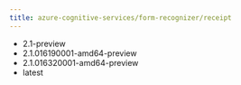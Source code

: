 ```yaml
---
title: azure-cognitive-services/form-recognizer/receipt
---
```

- 2.1-preview
- 2.1.016190001-amd64-preview
- 2.1.016320001-amd64-preview
- latest
